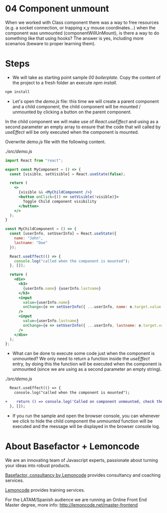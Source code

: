 # 04 Component unmount

When we worked with Class component there was a way to free resources (e.g.
a socket connection, or trapping x,y mouse coordinates...) when the component
was unmounted (componentWillUnMount), is there a way to do something like
that using hooks? The answer is yes, including more scenarios (beware to
proper learning them).

# Steps

- We will take as starting point sample _00 boilerplate_. Copy the content of the
  project to a fresh folder an execute _npm install_.

```bash
npm install
```

- Let's open the _demo.js_ file: this time we will create a parent component
  and a child component, the child component will be mounted / unmounted by
  clicking a button on the parent component.

In the child component we will make use of _React.useEffect_ and using
as a second parameter an empty array to ensure that the code that will
called by _useEffect_ will be only executed when the component is mounted.

Overwrite _demo.js_ file with the following content.

_./src/demo.js_

```jsx
import React from "react";

export const MyComponent = () => {
  const [visible, setVisible] = React.useState(false);

  return (
    <>
      {visible && <MyChildComponent />}
      <button onClick={() => setVisible(!visible)}>
        Toggle Child component visibility
      </button>
    </>
  );
}

const MyChildComponent = () => {
  const [userInfo, setUserInfo] = React.useState({
    name: "John",
    lastname: "Doe"
  });

  React.useEffect(() => {
    console.log("called when the component is mounted");
  }, []);

  return (
    <div>
      <h3>
        {userInfo.name} {userInfo.lastname}
      </h3>
      <input
        value={userInfo.name}
        onChange={e => setUserInfo({ ...userInfo, name: e.target.value })}
      />
      <input
        value={userInfo.lastname}
        onChange={e => setUserInfo({ ...userInfo, lastname: e.target.value })}
      />
    </div>
  );
};
```

- What can be done to execute some code just when the component is unmounted?
  We only need to return a function inside the _useEffect_ entry, by doing this
  the function will be executed when the component is unmounted (since we
  are using as a second parameter an empty string).

_./src/demo.js_

```diff
  React.useEffect(() => {
    console.log("called when the component is mounted");

+    return () => console.log('Called on component unmounted, check the [] on the react use effect');
  }, []);
```

- If you run the sample and open the browser console, you can whenever we click to
  hide the child component the _unmounted_ function will be executed and the message
  will be displayed in the browser console log.

# About Basefactor + Lemoncode

We are an innovating team of Javascript experts, passionate about turning your ideas into robust products.

[Basefactor, consultancy by Lemoncode](http://www.basefactor.com) provides consultancy and coaching services.

[Lemoncode](http://lemoncode.net/services/en/#en-home) provides training services.

For the LATAM/Spanish audience we are running an Online Front End Master degree, more info: http://lemoncode.net/master-frontend

